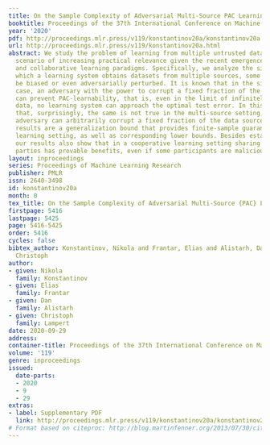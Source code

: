 ```yaml
---
title: On the Sample Complexity of Adversarial Multi-Source PAC Learning
booktitle: Proceedings of the 37th International Conference on Machine Learning
year: '2020'
pdf: http://proceedings.mlr.press/v119/konstantinov20a/konstantinov20a.pdf
url: http://proceedings.mlr.press/v119/konstantinov20a.html
abstract: We study the problem of learning from multiple untrusted data sources, a
  scenario of increasing practical relevance given the recent emergence of crowdsourcing
  and collaborative learning paradigms. Specifically, we analyze the situation in
  which a learning system obtains datasets from multiple sources, some of which might
  be biased or even adversarially perturbed. It is known that in the single-source
  case, an adversary with the power to corrupt a fixed fraction of the training data
  can prevent PAC-learnability, that is, even in the limit of infinitely much training
  data, no learning system can approach the optimal test error. In this work we show
  that, surprisingly, the same is not true in the multi-source setting, where the
  adversary can arbitrarily corrupt a fixed fraction of the data sources. Our main
  results are a generalization bound that provides finite-sample guarantees for this
  learning setting, as well as corresponding lower bounds. Besides establishing PAC-learnability
  our results also show that in a cooperative learning setting sharing data with other
  parties has provable benefits, even if some participants are malicious.
layout: inproceedings
series: Proceedings of Machine Learning Research
publisher: PMLR
issn: 2640-3498
id: konstantinov20a
month: 0
tex_title: On the Sample Complexity of Adversarial Multi-Source {PAC} Learning
firstpage: 5416
lastpage: 5425
page: 5416-5425
order: 5416
cycles: false
bibtex_author: Konstantinov, Nikola and Frantar, Elias and Alistarh, Dan and Lampert,
  Christoph
author:
- given: Nikola
  family: Konstantinov
- given: Elias
  family: Frantar
- given: Dan
  family: Alistarh
- given: Christoph
  family: Lampert
date: 2020-09-29
address: 
container-title: Proceedings of the 37th International Conference on Machine Learning
volume: '119'
genre: inproceedings
issued:
  date-parts:
  - 2020
  - 9
  - 29
extras:
- label: Supplementary PDF
  link: http://proceedings.mlr.press/v119/konstantinov20a/konstantinov20a-supp.pdf
# Format based on citeproc: http://blog.martinfenner.org/2013/07/30/citeproc-yaml-for-bibliographies/
---
```

